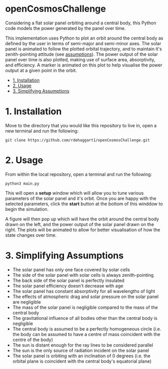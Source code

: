 # openCosmosChallenge
Considering a flat solar panel orbiting around a central body, this Python code models the power generated by the panel over time. 

This implementation uses Python to plot an orbit around the central body as defined by the user in terms of semi-major and semi-minor axes. The solar panel is animated to follow the plotted orbital trajectory, and to maintain it's zenith-pointing attitude (see [assumptions](#assumptions)). The power output of the solar panel over time is also plotted, making use of surface area, absorptivity, and efficiency. A marker is animated on this plot to help visualise the power output at a given point in the orbit.

- [1. Installation](#install)
- [2. Usage](#usage)
- [3. Simplifying Assumptions](#assumptions)

<a name="install">

# 1. Installation
Move to the directory that you would like this repository to live in, open a new terminal and run the following:
```
git clone https://github.com/rdehaggart1/openCosmosChallenge.git
```
<a name="usage">

# 2. Usage 
From within the local repository, open a terminal and run the following:
```
python3 main.py
```
This will open a <b>setup</b> window which will allow you to tune various parameters of the solar panel and it's orbit. Once you are happy with the selected parameters, click the <b>start</b> button at the bottom of this winddow to begin the simulation. 

A figure will then pop up which will have the orbit around the central body drawn on the left, and the power output of the solar panel drawn on the right. The plots will be animated to allow for better visualisation of how the state changes over time.

<a name="assumptions">

# 3. Simplifying Assumptions
- The solar panel has only one face covered by solar cells
- The side of the solar panel with solar cells is always zenith-pointing
- The back side of the solar panel is perfectly insulated
- The solar panel efficiency doesn't decrease with age
- The solar panel has constant absorptivity for all wavelengths of light
- The effects of atmospheric drag and solar pressure on the solar panel are negligible
- The mass of the solar panel is negligible compared to the mass of the central body
- The gravitational influence of all bodies other than the central body is negligible
- The central body is assumed to be a perfectly homogeneous circle (i.e. the body can be assumed to have a centre of mass coincident with the centre of the body)
- The sun is distant enough for the ray lines to be considered parallel
- The sun is the only source of radiation incident on the solar panel
- The solar panel is orbiting with an inclination of 0 degrees (i.e. the orbital plane is coincident with the central body's equatorial plane)
